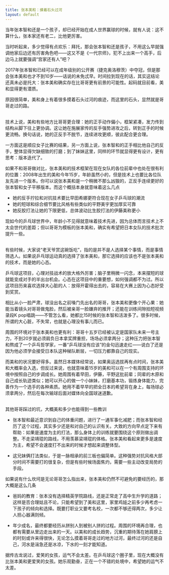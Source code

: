 ```yaml
---
title: 张本美和：摸着石头过河
layout: default
---
```


当年张本智和还是一个孩子，却已经开始在成人世界赢球的时候，就有人说：这不算什么，张本家还有老二，比他更厉害。

当时听起来，多少觉得有点欢乐：拜托，那会张本智和还是孩子，不用这么早就强调他家后边还有厉害角色吧——这又不是《一代宗师》，犯不上出来一个高手，后边马上就要强调“宫家还有人”吧？

2017年张本智和已经可以在成年级别的公开赛（捷克奥洛穆茨）中夺冠，但是那会张本美和也才不到10岁——话说的未免忒早。时间拉到现在的话，其实这结论还真未必是托大：张本美和确实存在比哥哥更有前景的可能性。起码就目前看，美和显得更有潜质。

原因很简单，美和身上有着很多摸着石头过河的痕迹，而这里的石头，显然就是哥哥走过的路。

<br>
技术上说，美和有些地方比哥哥更合理：她的正手动作偏小，框架紧凑，发力传到结构从脚下往上更协调。这让她在施展家传的反手强势进攻之后，转到正手的时候更流畅。换句话说，她的正反手不脱节，连续进攻更顺，彼此配合更合理。

一方面这是顺应女子比赛的结果，另一方面上说，张本智和的正手相比他自己的反手，整体显得欠缺细致的打磨；到了妹妹这里，同样的环节就显得更有设计，更有思考：版本迭代了。

如果不和哥哥做对比，张本美和的技术框架在现在女队的各位前辈中也处在很有利的位置：2008年出生的美和今年15岁，年龄虽然小的，但是技术上也要比各位队友先进一个版本。你可以说张本美和是一个稍微不那么凶狠的，正反手连续更好的张本智和女子平移版本。而这个概括本身就意味着这么几点

- 她的反手拧拉和对抗技术要比早田希娜更符合现在女子乒乓球的潮流
- 她的短球和综合细节要比风格有些类似的平野美宇更加厚实可靠
- 她反胶打法让她的下限更低，总体波动比生胶打法的伊藤美称更小

现如今的乒乓球世界中，年龄小不见得就意味着技术先进，因为总体而言技术上不太会世代的差距；但以哥哥为模板的张本美和，确实有希望把日本女队的技术批次提升一些。

<br>
有些时候，大家说“老天爷赏这碗饭吃”，指的是并不是人选择某个事情，而是事情筛选人。如果说乒乓球运动真的选择了张本美和，那它选择的应该也不是张本美和的技术，而是她的心态。

乒乓球这项目，心理对技战术的放大格外厉害；脑子里稍微一闪念，本来摆短的球就能变成对手的半出台机会。心态在这项目中的重要想，如何强调都不为过。所以这项目历来喜欢选择大心脏的人：放得开霍得出去的，容易在大赛上因为心态好受到奖赏。

相比从小一脸严肃，球没出名之前嗓门先出名的哥哥，张本美和更像个开心果：她能当着镜头对哥哥做鬼脸，然后被亲哥一脸嫌弃的推开；还能在训练间隙拍短视频录段K pop唱跳——不管怎么看，她都比15时候的张本智和活泼多了。很多时候，所谓的大心脏，不失常，也就是心理没有事儿而已。

周围的环境对于张本美和也更有利：哥哥十五岁已经被认定是国家队未来一号主力，不到20岁就必须肩负日本拿奖牌重担，场场必须拿两分；这种压力把张本智和熬成了一个乒乓哲学家，一番“乒乓球没有应该”的金句迅速走红——说白了还是因为他必须学会接受日本队这种梯队断层，一切压力都靠自己的现实。

而美和的状况要好得多。虽然日本媒体经常说，如果奥运选拔再有点时间，张本美和大概率会入选，但反过来说，也就意味着15岁的美和可以在一个有周围支持的环境中按照自己的步调成长。她周围有着早田，伊藤，平野这批前辈；同辈的木原和自己成长轨迹类似；她可以开心的做一个小妹妹，打磨基本功，锻炼身体能力，完善作为一个选手的各种素质。她用不着早早的把全日本的希望背在身上，每场球必须拿两分，然后在每次输球后面对媒体向全国球迷道歉。

<br>
其他哥哥踩过的坑，大概美和多少也能得到一些教训

- 张本智和最近意识到自己的体重问题，进行了一通军事化减肥；而张本智和经历了这个过程，其实多少还是和对自己的认识有关。大致的方向早点定下来有帮助：如果是速度为主的打法，那么身体上的训练就要围绕这个原则做出调整。不走梁靖琨的路线，不用羡慕梁靖琨的体格。张本美和看起来更多是速度为主，希望不会速度打不出来的时候才想起来调整体型。

- 这兄妹俩打法类似，于是一脉相承的前三板也偏简单。这种强势对抗风格大部分时间不需要打的很复杂，但是有些时候场面焦灼，需要一些主动改变局势的手段。

如果说有什么坎坷是无论哥哥怎么指出来，张本美和仍然不可避免的要经历的，那大概是这么几条

- 爸妈的教育：张本没有选择精英学院路线，还是正常走了高中生升学的道路；这样是否合理姑且不论，只能希望到了美和这里，家里鸡娃之前多少再考虑一下孩子的倾向和选择。既要打职业又要考名校，一次都不够还得两次，多少让人担心器满则倾。

- 年少成名，最终都要经历从拼别人到被别人拼的过程。周围的环境再合理，也都有需要从里边走出来的一天。以美和的成长趋势，沉重的期待落在她肩膀上的时刻或许来得很快，无论怎么摸着哥哥走过的地方过河，最终过河的还是自己，河水是湍急还是冰凉，下水的一刻才能知道。

据传古龙说过，爱笑的女孩，运气不会太差。在乒乓球这个圈子里，现在大概没有比张本美和更爱笑的女孩。她乐观勤奋，正在一个不错的处境中，希望她的运气不太差。